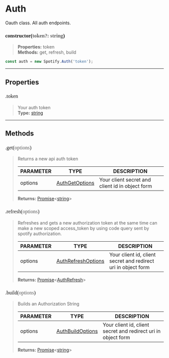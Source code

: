 # Auth

Oauth class. All auth endpoints.
<h3 style="font-family: consolas;" id="constructor">constructor(<font style="opacity: 0.7; font-weight: light;">token?: string</font>)</h3>

> **Properties:** token<br>
> **Methods:** get, refresh, build
```js
const auth = new Spotify.Auth('token');
```

---
## Properties
<h3 style="font-family: consolas; font-weight: lighter;" id="token">.token</h3>

> Your auth token<br>
> **Type:** [string](https://developer.mozilla.org/en-US/docs/Web/JavaScript/Reference/Global_Objects/string)

---
## Methods
<h3 style="font-family: consolas; font-weight: lighter;" id="get">.get(<font style="opacity: 0.7; font-weight: light;">options</font>)</h3>

> Returns a new api auth token
> 
> | PARAMETER   | TYPE    | DESCRIPTION    |
> |--------|---------|----------------|
> | options | [AuthGetOptions](/typedef/AuthGetOptions) | Your client secret and client id in object form |
> 
> **Returns:** [Promise](https://developer.mozilla.org/en-US/docs/Web/JavaScript/Reference/Global_Objects/promise)<[string](https://developer.mozilla.org/en-US/docs/Web/JavaScript/Reference/Global_Objects/string)>
<h3 style="font-family: consolas; font-weight: lighter;" id="refresh">.refresh(<font style="opacity: 0.7; font-weight: light;">options</font>)</h3>

> Refreshes and gets a new authorization token at the same time can make a new scoped access_token by using code query sent by spotify authorization.
> 
> | PARAMETER   | TYPE    | DESCRIPTION    |
> |--------|---------|----------------|
> | options | [AuthRefreshOptions](/typedef/AuthRefreshOptions) | Your client id, client secret and redirect uri in object form |
> 
> **Returns:** [Promise](https://developer.mozilla.org/en-US/docs/Web/JavaScript/Reference/Global_Objects/promise)<[AuthRefresh](/typedef/AuthRefresh)>
<h3 style="font-family: consolas; font-weight: lighter;" id="build">.build(<font style="opacity: 0.7; font-weight: light;">options</font>)</h3>

> Builds an Authorization String
> 
> | PARAMETER   | TYPE    | DESCRIPTION    |
> |--------|---------|----------------|
> | options | [AuthBuildOptions](/typedef/AuthBuildOptions) | Your client id, client secret and redirect uri in object form |
> 
> **Returns:** [Promise](https://developer.mozilla.org/en-US/docs/Web/JavaScript/Reference/Global_Objects/promise)<[string](https://developer.mozilla.org/en-US/docs/Web/JavaScript/Reference/Global_Objects/string)>